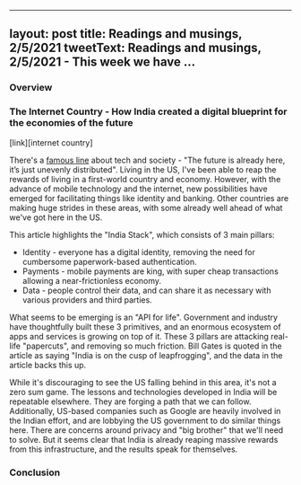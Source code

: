 
---
layout: post
title: Readings and musings, 2/5/2021
tweetText: Readings and musings, 2/5/2021 - This week we have ...
---

<h3>Overview</h3>

<h3>The Internet Country - How India created a digital blueprint for the economies of the future</h3>
[link][internet country]

There's a [famous line][future uneven] about tech and society - "The future is already here, it’s just unevenly distributed".  Living in the US, I've been able to reap the rewards of living in a first-world country and economy.  However, with the advance of mobile technology and the internet, new possibilities have emerged for facilitating things like identity and banking.  Other countries are making huge strides in these areas, with some already well ahead of what we've got here in the US.  

This article highlights the "India Stack", which consists of 3 main pillars:

* Identity - everyone has a digital identity, removing the need for cumbersome paperwork-based authentication.
* Payments - mobile payments are king, with super cheap transactions allowing a near-frictionless economy.
* Data - people control their data, and can share it as necessary with various providers and third parties.

What seems to be emerging is an "API for life".  Government and industry have thoughtfully built these 3 primitives, and an enormous ecosystem of apps and services is growing on top of it.  These 3 pillars are attacking real-life "papercuts", and removing so much friction.  Bill Gates is quoted in the article as saying "India is on the cusp of leapfrogging", and the data in the article backs this up.

While it's discouraging to see the US falling behind in this area, it's not a zero sum game.  The lessons and technologies developed in India will be repeatable elsewhere.  They are forging a path that we can follow.  Additionally, US-based companies such as Google are heavily involved in the Indian effort, and are lobbying the US government to do similar things here.  There are concerns around privacy and "big brother" that we'll need to solve.  But it seems clear that India is already reaping massive rewards from this infrastructure, and the results speak for themselves.  

<h3>Conclusion</h3>


[internet country]: https://tigerfeathers.substack.com/p/the-internet-country
[future uneven]: https://quoteinvestigator.com/2012/01/24/future-has-arrived
